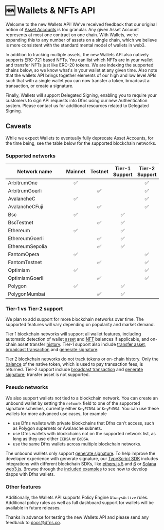 # 🆕 Wallets & NFTs API

Welcome to the new Wallets API! We've received feedback that our original notion of [Asset Accounts](../high-level-api-asset-accounts-and-payments/asset-accounts/) is too granular. Any given Asset Account represents at most one contract on one chain. With Wallets, we're expanding this to any number of assets on a single chain, which we believe is more consistent with the standard mental model of wallets in web3.

In addition to tracking multiple assets, the new Wallets API also natively supports ERC-721 based NFTs. You can list which NFTs are in your wallet and transfer NFTs just like ERC-20 tokens. We are indexing the supported chains below, so we know what's in your wallet at any given time. Also note that the wallets API brings together elements of our high and low level APIs such that with a single wallet you can now transfer a token, broadcast a transaction, or create a signature.

Finally, Wallets will support Delegated Signing, enabling you to require your customers to sign API requests into Dfns using our new Authentication system. Please contact us for additional resources related to Delegated Signing.

## Caveats

While we expect Wallets to eventually fully deprecate Asset Accounts, for the time being, see the table below for the supported blockchain networks.

### Supported networks <a href="#supported-networks" id="supported-networks"></a>

<table><thead><tr><th width="178">Network name</th><th align="center">Mainnet</th><th align="center">Testnet</th><th align="center">Tier-1 Support</th><th align="center">Tier-2 Support</th></tr></thead><tbody><tr><td>ArbitrumOne</td><td align="center"><span data-gb-custom-inline data-tag="emoji" data-code="2705">✅</span></td><td align="center"></td><td align="center"></td><td align="center"><span data-gb-custom-inline data-tag="emoji" data-code="2705">✅</span></td></tr><tr><td>ArbitrumGoerli</td><td align="center"></td><td align="center"><span data-gb-custom-inline data-tag="emoji" data-code="2705">✅</span></td><td align="center"></td><td align="center"><span data-gb-custom-inline data-tag="emoji" data-code="2705">✅</span></td></tr><tr><td>AvalancheC</td><td align="center"><span data-gb-custom-inline data-tag="emoji" data-code="2705">✅</span></td><td align="center"></td><td align="center"></td><td align="center"><span data-gb-custom-inline data-tag="emoji" data-code="2705">✅</span></td></tr><tr><td>AvalancheCFuji</td><td align="center"></td><td align="center"><span data-gb-custom-inline data-tag="emoji" data-code="2705">✅</span></td><td align="center"></td><td align="center"><span data-gb-custom-inline data-tag="emoji" data-code="2705">✅</span></td></tr><tr><td>Bsc</td><td align="center"><span data-gb-custom-inline data-tag="emoji" data-code="2705">✅</span></td><td align="center"></td><td align="center"><span data-gb-custom-inline data-tag="emoji" data-code="2705">✅</span></td><td align="center"></td></tr><tr><td>BscTestnet</td><td align="center"></td><td align="center"><span data-gb-custom-inline data-tag="emoji" data-code="2705">✅</span></td><td align="center"><span data-gb-custom-inline data-tag="emoji" data-code="2705">✅</span></td><td align="center"></td></tr><tr><td>Ethereum</td><td align="center"><span data-gb-custom-inline data-tag="emoji" data-code="2705">✅</span></td><td align="center"></td><td align="center"><span data-gb-custom-inline data-tag="emoji" data-code="2705">✅</span></td><td align="center"></td></tr><tr><td>EthereumGoerli</td><td align="center"></td><td align="center"><span data-gb-custom-inline data-tag="emoji" data-code="2705">✅</span></td><td align="center"><span data-gb-custom-inline data-tag="emoji" data-code="2705">✅</span></td><td align="center"></td></tr><tr><td>EthereumSepolia</td><td align="center"></td><td align="center"><span data-gb-custom-inline data-tag="emoji" data-code="2705">✅</span></td><td align="center"><span data-gb-custom-inline data-tag="emoji" data-code="2705">✅</span></td><td align="center"></td></tr><tr><td>FantomOpera</td><td align="center"><span data-gb-custom-inline data-tag="emoji" data-code="2705">✅</span></td><td align="center"></td><td align="center"></td><td align="center"><span data-gb-custom-inline data-tag="emoji" data-code="2705">✅</span></td></tr><tr><td>FantomTestnet</td><td align="center"></td><td align="center"><span data-gb-custom-inline data-tag="emoji" data-code="2705">✅</span></td><td align="center"></td><td align="center"><span data-gb-custom-inline data-tag="emoji" data-code="2705">✅</span></td></tr><tr><td>Optimism</td><td align="center"><span data-gb-custom-inline data-tag="emoji" data-code="2705">✅</span></td><td align="center"></td><td align="center"></td><td align="center"><span data-gb-custom-inline data-tag="emoji" data-code="2705">✅</span></td></tr><tr><td>OptimismGoerli</td><td align="center"></td><td align="center"><span data-gb-custom-inline data-tag="emoji" data-code="2705">✅</span></td><td align="center"></td><td align="center"><span data-gb-custom-inline data-tag="emoji" data-code="2705">✅</span></td></tr><tr><td>Polygon</td><td align="center"><span data-gb-custom-inline data-tag="emoji" data-code="2705">✅</span></td><td align="center"></td><td align="center"><span data-gb-custom-inline data-tag="emoji" data-code="2705">✅</span></td><td align="center"></td></tr><tr><td>PolygonMumbai</td><td align="center"></td><td align="center"><span data-gb-custom-inline data-tag="emoji" data-code="2705">✅</span></td><td align="center"><span data-gb-custom-inline data-tag="emoji" data-code="2705">✅</span></td><td align="center"></td></tr></tbody></table>

### Tier-1 vs Tier-2 support

We plan to add support for more blockchain networks over time. The supported features will vary depending on popularity and market demand.

Tier 1 blockchain networks will support all wallet features, including automatic detection of wallet [asset](get-wallet-assets.md) and [NFT](get-wallet-nfts.md) balances if applicable, and on-chain asset transfer [history](get-wallet-history.md). Tier-1 support also include [transfer asset](transfer-asset-from-wallet.md), [broadcast transaction](broadcast-transaction-from-wallet.md) and [generate signature](generate-signature-from-wallet.md).

Tier 2 blockchain networks do not track tokens or on-chain history. Only the [balance](get-wallet-assets.md) of the native token, which is used to pay transaction fees, is returned. Tier-2 support include [broadcast transaction](broadcast-transaction-from-wallet.md) and [generate signature](generate-signature-from-wallet.md); transfer asset is not supported.

### Pseudo networks <a href="#pseudo-networks" id="pseudo-networks"></a>

We also support wallets not tied to a blockchain network. You can create an unbound wallet by setting the `network` field to one of the supported signature schemes, currently either `KeyECDSA` or `KeyEdDSA`. You can use these wallets for more advanced use cases, for example

* use Dfns wallets with private blockchains that Dfns can't access, such as Polygon supernets or Avalanche subnets.
* use Dfns wallets with blockchains not on the supported network list, as long as they use either `ECDSA` or `EdDSA`.
* use the same Dfns wallets across multiple blockchain networks.

The unbound wallets only support [generate signature](generate-signature-from-wallet.md). To help improve the developer experience with generate signature, our [TypeScript SDK](https://github.com/dfnsext/typescript-sdk) includes integrations with different blockchain SDKs, like [ethers.js 5](https://github.com/dfnsext/typescript-sdk/tree/m/packages/lib-ethersjs5) and [6](https://github.com/dfnsext/typescript-sdk/tree/m/packages/lib-ethersjs6) or [Solana web3.js](https://github.com/dfnsext/typescript-sdk/tree/m/packages/lib-solana). Browse through the [included examples](https://github.com/dfnsext/typescript-sdk/tree/m/examples) to see how to develop dapps with Dfns wallets.

### Other features

Additionally, the Wallets API supports Policy Engine `AlwaysActive` rules.  Additional policy rules as well as full dashboard support for wallets will be available in future releases.&#x20;

Thanks in advance for testing the new Wallets API and please send any feedback to docs@dfns.co.
